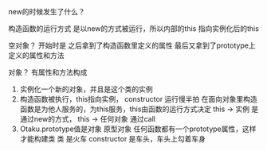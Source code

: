new的时候发生了什么？

构造函数的运行方式 是以new的方式被运行，所以内部的this 指向实例化后的this

空对象？ 开始时是   之后拿到了构造函数里定义的属性   最后又拿到了prototype上定义的属性和方法

对象？  有属性和方法构成

1.  实例化一个新的对象，并且是这个类的实例
2.  构造函数被执行，this指向实例， constructor 运行慢半拍
在面向对象里构造函数是为他人服务的，为this服务，this由函数的运行方式决定  this -> 实例 是通过new的方式， this -> 任何对象 通过call
3. Otaku.prototype值是对象
原型对象
 任何函数都有一个prototype属性，这样才能构建类 
类 是火车 constructor 是车头，车头上勾着车身